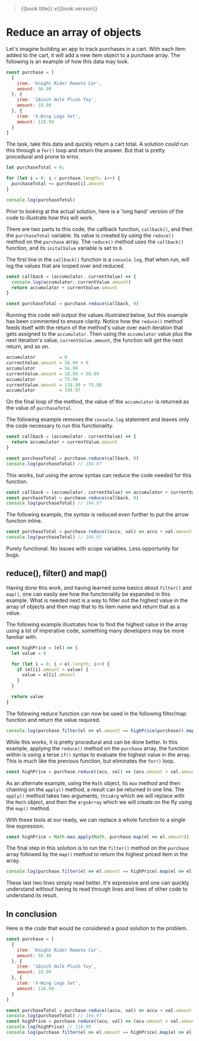 > {{book.title}} v{{book.version}}

# Reduce an array of objects

Let's imagine building an app to track purchases in a cart. With each item added to the cart, it will add a new item object to a purchase array. The following is an example of how this data may look.

```js
const purchase = [
  {
    item: 'Knight Rider Remote Car',
    amount: 56.99
  }, {
    item: '18inch Hulk Plush Toy',
    amount: 18.99
  }, {
    item: 'X-Wing Lego Set',
    amount: 118.99
  }
]
```

The task, take this data and quickly return a cart total. A solution _could_ run this through a `for()` loop and return the answer. But that is pretty procedural and prone to error.

```js
let purchaseTotal = 0;

for (let i = 0; i < purchase.length; i++) {
  purchaseTotal += purchase[i].amount
}

console.log(purchaseTotal)
```

Prior to looking at the actual solution, here is a 'long hand' version of the code to illustrate how this will work.

There are two parts to this code, the callback function, `callback()`, and then the `purchaseTotal` variable. Its value is created by using the `reduce()` method on the `purchase` array. The `reduce()` method uses the `callback()` function, and its `initalValue` variable is set to `0`.

The first line in the `callback()` function is a `console.log`, that when run, will log the values that are looped over and reduced.

```js
const callback = (accumulator, currentValue) => {
  console.log(accumulator, currentValue.amount)
  return accumulator + currentValue.amount
}

const purchaseTotal = purchase.reduce(callback, 0)
```

Running this code will output the values illustrated below, but this example has been commented to ensure clarity. Notice how the `reduce()` method feeds itself with the return of the method's value over each iteration that gets assigned to the `accumulator`. Then using the `accumulator` value plus the next iteration's value, `currentValue.amount`, the function will get the next return, and so on.

```js
accumulator         = 0
currentValue.amount = 56.99 + 0
accumulator         = 56.99
currentValue.amount = 18.99 + 56.99
accumulator         = 75.98
currentValue.amount = 118.99 + 75.98
accumulator         = 194.97
```

On the final loop of the method, the value of the `accumulator` is returned as the value of `purchaseTotal`.

The following example removes the `console.log` statement and leaves only the code necessary to run this functionality.

```js
const callback = (accumulator, currentValue) => {
  return accumulator + currentValue.amount
}

const purchaseTotal = purchase.reduce(callback, 0)
console.log(purchaseTotal) // 194.97
```

This works, but using the arrow syntax can reduce the code needed for this function.

```js
const callback = (accumulator, currentValue) => accumulator + currentValue.amount
const purchaseTotal = purchase.reduce(callback, 0)
console.log(purchaseTotal) // 194.97
```

The following example, the syntax is reduced even further to put the arrow function inline.

```js
const purchaseTotal = purchase.reduce((accu, val) => accu + val.amount, 0)
console.log(purchaseTotal) // 194.97
```

Purely functional. No issues with scope variables. Less opportunity for bugs.

## reduce(), filter() and map()

Having done this work, and having learned some basics about `filter()` and `map()`, one can easily see how the functionality be expanded in this example. What is needed next is a way to filter out the highest value in the array of objects and then map that to its item name and return that as a value.

The following example illustrates how to find the highest value in the array using a lot of imperative code, something many developers may be more familiar with.

```js
const highPrice = (el) => {
  let value = 0

  for (let i = 0; i < el.length; i++) {
    if (el[i].amount > value) {
      value = el[i].amount
    }
  }

  return value
}
```

The following reduce function can now be used in the following filter/map function and return the value required.

```js
console.log(purchase.filter(el => el.amount == highPrice(purchase)).map(el => el.item)) // ["X-Wing Lego Set"]
```

While this works, it is pretty procedural and can be done better. In this example, applying the `reduce()` method on the `purchase` array, the function within is using a terse `if()` syntax to evaluate the highest value in the array. This is much like the previous function, but eliminates the `for()` loop.

```js
const highPrice = purchase.reduce((acu, val) => (acu.amount > val.amount) ? acu.amount : val.amount)
```

As an alternate example, using the `Math` object, its `max` method and then chaining on the `apply()` method, a result can be returned in one line. The `apply()` method takes two arguments, `thisArg` which we will replace with the `Math` object, and then the `argsArray` which we will create on the fly using the `map()` method.

With these tools at our ready, we can replace a whole function to a single line expression.

```js
const highPrice = Math.max.apply(Math, purchase.map(el => el.amount))
```

The final step in this solution is to run the `filter()` method on the `purchase` array followed by the `map()` method to return the highest priced item in the array.

```js
console.log(purchase.filter(el => el.amount == highPrice).map(el => el.item)) // ["X-Wing Lego Set"]
```

These last two lines simply read better. It's expressive and one can quickly understand without having to read through lines and lines of other code to understand its result.

## In conclusion

Here is the code that would be considered a good solution to the problem.

```js
const purchase = [
  {
    item: 'Knight Rider Remote Car',
    amount: 56.99
  }, {
    item: '18inch Hulk Plush Toy',
    amount: 18.99
  }, {
    item: 'X-Wing Lego Set',
    amount: 118.99
  }
]

const purchaseTotal = purchase.reduce((accu, val) => accu + val.amount, 0)
console.log(purchaseTotal) // 194.97
const highPrice = purchase.reduce((acu, val) => (acu.amount > val.amount) ? acu.amount : val.amount)
console.log(highPrice) // 118.99
console.log(purchase.filter(el => el.amount == highPrice).map(el => el.item)) // ["X-Wing Lego Set"]
```
